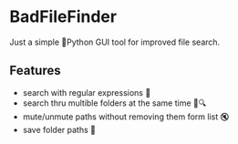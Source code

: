 # BadFileFinder

Just a simple 🐍Python GUI tool for improved file search.

## Features
- search with regular expressions 🍻
- search thru multible folders at the same time 📁🔍
- mute/unmute paths without removing them form list 🔇
- save folder paths 💾
